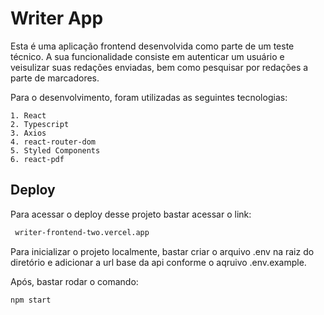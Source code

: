 # Writer App

Esta é uma aplicação frontend desenvolvida como parte de um teste técnico. A sua funcionalidade consiste em autenticar um usuário e veisulizar suas redações enviadas, bem como pesquisar por redações a parte de marcadores.

Para o desenvolvimento, foram utilizadas as seguintes tecnologias:

    1. React
    2. Typescript
    3. Axios
    4. react-router-dom
    5. Styled Components
    6. react-pdf


## Deploy

Para acessar o deploy desse projeto bastar acessar o link:

```bash
 writer-frontend-two.vercel.app
```

Para inicializar o projeto localmente, bastar criar o arquivo .env na raiz do diretório e adicionar a url base da api conforme o aqruivo .env.example.

Após, bastar rodar o comando:

```bash
npm start
```
